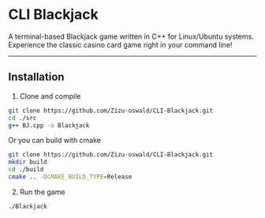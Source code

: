 # CLI Blackjack

A terminal-based Blackjack game written in C++ for Linux/Ubuntu systems. Experience the classic casino card game right in your command line!

---

## Installation

1. Clone and compile
```bash
git clone https://github.com/Zizu-oswald/CLI-Blackjack.git
cd ./src
g++ BJ.cpp -o Blackjack
```
   Or you can build with cmake
```bash
git clone https://github.com/Zizu-oswald/CLI-Blackjack.git
mkdir build
cd ./build
cmake .. -DCMAKE_BUILD_TYPE=Release
```

2. Run the game
```bash
./Blackjack
```


